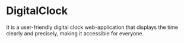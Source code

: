# DigitalClock
It is a user-friendly digital clock web-application that displays the time clearly and precisely, making it accessible for everyone.
